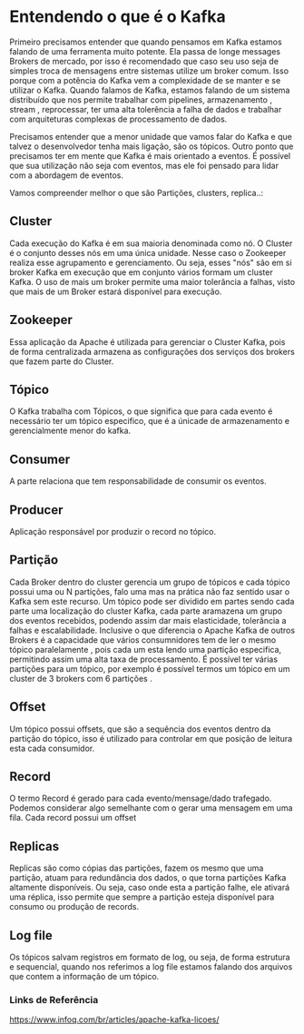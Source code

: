 # Entendendo o que é o Kafka

Primeiro precisamos entender que quando pensamos em Kafka estamos falando de uma ferramenta muito potente.
Ela passa de longe messages Brokers de mercado, por isso é recomendado que caso seu uso seja de simples troca de mensagens entre sistemas utilize um broker comum.
Isso porque com a potência do Kafka vem a complexidade de se manter e se utilizar o Kafka.
Quando falamos de Kafka, estamos falando de um sistema distribuído que nos permite trabalhar com pipelines, armazenamento , stream , reprocessar, ter uma alta tolerência a falha de dados e trabalhar com arquiteturas complexas de processamento de dados.

Precisamos entender que a menor unidade que vamos falar do Kafka e que talvez o desenvolvedor tenha mais ligação, são os tópicos.
Outro ponto que precisamos ter em mente que Kafka é mais orientado a eventos.
É possível que sua utilização não seja com eventos, mas ele foi pensado para lidar com a abordagem de eventos.

Vamos compreender melhor o que são Partições, clusters, replica..:

## Cluster 
Cada execução do Kafka é em sua maioria denominada como nó.
O Cluster é o conjunto desses nós em uma única unidade. Nesse caso o Zookeeper realiza esse agrupamento e gerenciamento.
Ou seja, esses "nós" são em si broker Kafka em execução que em conjunto vários formam um cluster Kafka.
O uso de mais um broker permite uma maior tolerância a falhas, visto que mais de um Broker estará disponível para execução.

## Zookeeper
Essa aplicação da Apache é utilizada para gerenciar o Cluster Kafka, pois de forma centralizada armazena as configurações dos serviços dos brokers que fazem parte do Cluster.

## Tópico
O Kafka trabalha com Tópicos, o que significa que para cada evento é necessário ter um tópico especifico, que é a únicade de armazenamento e gerencialmente menor do kafka.

## Consumer
A parte relaciona que tem responsabilidade de consumir os eventos.

## Producer
Aplicação responsável por produzir o record no tópico.

## Partição
Cada Broker dentro do cluster gerencia um grupo de tópicos e cada tópico possui uma ou N partições, falo uma mas na prática não faz sentido usar o Kafka sem este recurso.
Um tópico pode ser dividido em partes sendo cada parte uma localização do cluster Kafka, cada parte aramazena um grupo dos eventos recebidos, podendo assim dar mais elasticidade, tolerância a falhas e escalabilidade.
Inclusive o que diferencia o Apache Kafka de outros Brokers é a capacidade que vários consumnidores tem de ler o mesmo tópico paralelamente , pois cada um esta lendo uma partição especifica, permitindo assim uma alta taxa de processamento.
É possível ter várias partições para um tópico, por exemplo é possível termos um tópico em um cluster de 3 brokers com 6 partições .

## Offset
Um tópico possui offsets, que são a sequência dos eventos dentro da partição do tópico, isso é utilizado para controlar em que posição de leitura esta cada consumidor.

## Record
O termo Record é gerado para cada evento/mensage/dado trafegado. Podemos considerar algo semelhante com o gerar uma mensagem em uma fila.
Cada record possui um offset 

## Replicas
Replicas são como cópias das partições, fazem os mesmo que uma partição, atuam para redundância dos dados, o que torna partições Kafka altamente disponíveis.
Ou seja, caso onde esta a partição falhe, ele ativará uma réplica, isso permite que sempre a partição esteja disponível para consumo ou produção de records.

## Log file
Os tópicos salvam registros em formato de log, ou seja, de forma estrutura e sequencial, quando nos referimos a log file estamos falando dos arquivos que contem a informação de um tópico.


### Links de Referência
https://www.infoq.com/br/articles/apache-kafka-licoes/


